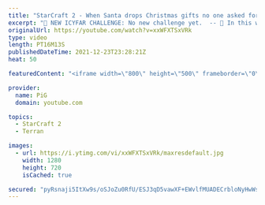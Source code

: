 ```yaml
---
title: "StarCraft 2 - When Santa drops Christmas gifts no one asked for | ICYFAR (Christmas Special)"
excerpt: "🤯 NEW ICYFAR CHALLENGE: No new challenge yet.  -- 🤯 In this week’s episode of I Cast Your Freakin Awesome Replays (ICYFAR) players sent in their StarCraft 2 replays where they Drop GIFTS all over your opponent (CHRISTMAS SPECIAL) -- 🤯 ICYFAR Playlist: https://www.youtube.com/playlist?list=PLFUDU8AOevUczdbU-zuY0-vykRSR1YsLC"
originalUrl: https://youtube.com/watch?v=xxWFXTSxVRk
type: video
length: PT16M13S
publishedDateTime: 2021-12-23T23:28:21Z
heat: 50

featuredContent: "<iframe width=\"800\" height=\"500\" frameborder=\"0\" src=\"https://www.youtube.com/embed/xxWFXTSxVRk\" allow=\"accelerometer; autoplay; encrypted-media; gyroscope; picture-in-picture\" allowfullscreen></iframe>"

provider:
  name: PiG
  domain: youtube.com

topics:
  - StarCraft 2
  - Terran

images:
  - url: https://i.ytimg.com/vi/xxWFXTSxVRk/maxresdefault.jpg
    width: 1280
    height: 720
    isCached: true

secured: "pyRsnaji5ItXw9s/oSJoZu0RfU/ESJ3qD5vawXF+EWvlfMUADECrbloNyHwWsjtkA3AGXfinrATyED/9TbIRw3RQC2aIRSyD/bSFGU9SroiN901goIQWRBLPN25ngsmkGXPLUQ6byW6tjTiPzFOvjrObpmmpeOtKO/mPV7jJ9dEJOKBMcXXmmUJY/Sp9agzJWlp+TE7icGJH3OOt8n5g/762onC5JeZTto/cfmui/1Yb9Su7JWjQiHL5bb614U97F8pxYj7HdYZIVkIHGcQwKLEvIyHe7fRrmI21Ew5LdMZmMiW67DPVii3VpR8plrJo2ntpY5VvNeicaSrP9RXwFJxfi+3920uSgOD/IVE8bxNnGIkyYnsSHy1wtyGab+DUSnkXR+arg0IeW8v1LiiXS0P4p0HpvAzPFJmM8VeJF2E=;fY2cPJsHI2Hj1rNxVEMcGw=="
---
```


